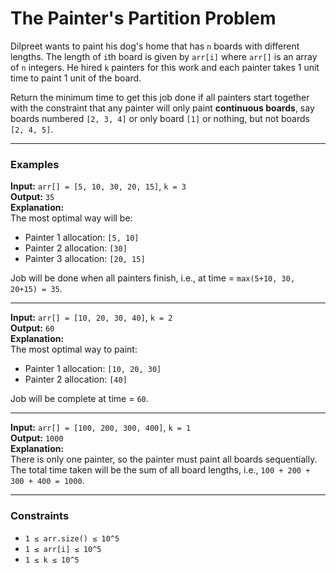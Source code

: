 # The Painter's Partition Problem

Dilpreet wants to paint his dog's home that has `n` boards with different lengths. The length of `i`th board is given by `arr[i]` where `arr[]` is an array of `n` integers. He hired `k` painters for this work and each painter takes 1 unit time to paint 1 unit of the board.

Return the minimum time to get this job done if all painters start together with the constraint that any painter will only paint **continuous boards**, say boards numbered `[2, 3, 4]` or only board `[1]` or nothing, but not boards `[2, 4, 5]`.

---

### Examples

**Input:** `arr[] = [5, 10, 30, 20, 15]`, `k = 3`  
**Output:** `35`  
**Explanation:**  
The most optimal way will be:  
- Painter 1 allocation: `[5, 10]`  
- Painter 2 allocation: `[30]`  
- Painter 3 allocation: `[20, 15]`  

Job will be done when all painters finish, i.e., at time = `max(5+10, 30, 20+15) = 35`.

---

**Input:** `arr[] = [10, 20, 30, 40]`, `k = 2`  
**Output:** `60`  
**Explanation:**  
The most optimal way to paint:  
- Painter 1 allocation: `[10, 20, 30]`  
- Painter 2 allocation: `[40]`  

Job will be complete at time = `60`.

---

**Input:** `arr[] = [100, 200, 300, 400]`, `k = 1`  
**Output:** `1000`  
**Explanation:**  
There is only one painter, so the painter must paint all boards sequentially. The total time taken will be the sum of all board lengths, i.e., `100 + 200 + 300 + 400 = 1000`.

---

### Constraints
- `1 ≤ arr.size() ≤ 10^5`
- `1 ≤ arr[i] ≤ 10^5`
- `1 ≤ k ≤ 10^5`
